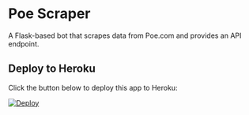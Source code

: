 
# Poe Scraper 

A Flask-based bot that scrapes data from Poe.com and provides an API endpoint.

## Deploy to Heroku

Click the button below to deploy this app to Heroku:

[![Deploy](https://www.herokucdn.com/deploy/button.svg)](https://heroku.com/deploy?template=https://github.com/Princeshoro/poe-scrap) 
